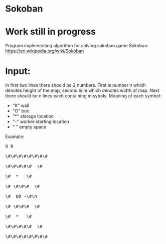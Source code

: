 # Sokoban
# Work still in progress 

Program implementing algorithm for solving sokoban game
Sokoban: https://en.wikipedia.org/wiki/Sokoban

# Input:

In first two lines there should be 2 numbers. First is number n whcih denotes height of the map, second is m which denotes width of map.
Next there should be n lines each containing m sybols.
Meaning of each symbol:
- "#" wall
- "O" box
- "*" storage location
- "-" worker starting location
- " " empty space

Example:
<pre>
9 8 <br />
\#\#\#\#\#\#\#\# <br />
\#\#\#\#\#  \# <br />
\#  *   \# <br />
\# \#\#\#  \# <br />
\#  OO -\#\n <br />
\# \#\#\#  \# <br />
\#  *   \# <br />
\#\#\#\#\#  \# <br />
\#\#\#\#\#\#\#\# <br />
</pre>
